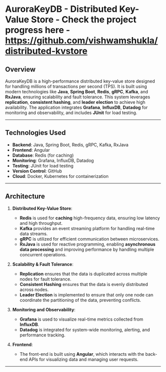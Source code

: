 # AuroraKeyDB - Distributed Key-Value Store - Check the project progress here - https://github.com/vishwamshukla/distributed-kvstore

## Overview

AuroraKeyDB is a high-performance distributed key-value store designed for handling millions of transactions per second (TPS). It is built using modern technologies like **Java**, **Spring Boot**, **Redis**, **gRPC**, **Kafka**, and **RxJava**, ensuring scalability and fault tolerance. This system leverages **replication**, **consistent hashing**, and **leader election** to achieve high availability. The application integrates **Grafana**, **InfluxDB**, **Datadog** for monitoring and observability, and includes **JUnit** for load testing.

---

## Technologies Used

- **Backend**: Java, Spring Boot, Redis, gRPC, Kafka, RxJava
- **Frontend**: Angular
- **Database**: Redis (for caching)
- **Monitoring**: Grafana, InfluxDB, Datadog
- **Testing**: JUnit for load testing
- **Version Control**: GitHub
- **Cloud**: Docker, Kubernetes for containerization

---

## Architecture

1. **Distributed Key-Value Store**:
   - **Redis** is used for **caching** high-frequency data, ensuring low latency and high throughput.
   - **Kafka** provides an event streaming platform for handling real-time data streams.
   - **gRPC** is utilized for efficient communication between microservices.
   - **RxJava** is used for reactive programming, enabling **asynchronous data processing** and improving performance by handling multiple concurrent operations.

2. **Scalability & Fault Tolerance**:
   - **Replication** ensures that the data is duplicated across multiple nodes for fault tolerance.
   - **Consistent Hashing** ensures that the data is evenly distributed across nodes.
   - **Leader Election** is implemented to ensure that only one node can coordinate the partitioning of the data, preventing conflicts.

3. **Monitoring and Observability**:
   - **Grafana** is used to visualize real-time metrics collected from **InfluxDB**.
   - **Datadog** is integrated for system-wide monitoring, alerting, and performance tracking.

4. **Frontend**:
   - The front-end is built using **Angular**, which interacts with the back-end APIs for visualizing data and managing user requests.

---
